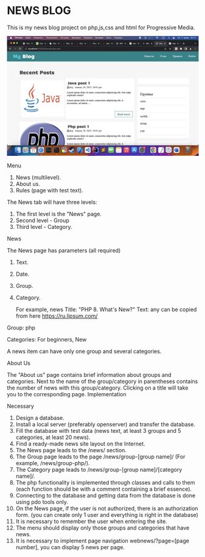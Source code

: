 
# NEWS BLOG


This is my news blog project on php,js,css and html for Progressive Media.

![alt text](assets/images/scr.png)

Menu
1) News (multilevel).
2) About us.
3) Rules (page with test text).

The News tab will have three levels:
1) The first level is the "News" page.
2) Second level - Group
3) Third level - Category.

News

The News page has parameters (all required)
1) Text.
2) Date.
3) Group.
4) Category.


   For example, news
   Title: "PHP 8. What's New?"
   Text: any can be copied from here https://ru.lipsum.com/
   
Group: php
   
Categories: For beginners, New
   
A news item can have only one group and several categories.



About Us

The "About us" page contains brief information about groups and categories. Next to the name of the group/category in parentheses contains the number of news with this group/category. Clicking on a title will take you to the corresponding page.
Implementation

Necessary
1) Design a database.
2) Install a local server (preferably openserver) and transfer the database.
3) Fill the database with test data (news text, at least 3 groups and 5 categories, at least 20 news).
4) Find a ready-made news site layout on the Internet.
5) The News page leads to the /news/ section.
6) The Group page leads to the page /news/group-[group name]/ (For example, /news/group-php/).
7) The Category page leads to /news/group-[group name]/[category name]/.
8) The php functionality is implemented through classes and calls to them (each function should be with a comment containing a brief essence).
9) Connecting to the database and getting data from the database is done using pdo tools only.
10) On the News page, if the user is not authorized, there is an authorization form. (you can create only 1 user and everything is right in the database)
11) It is necessary to remember the user when entering the site.
12) The menu should display only those groups and categories that have news.
13) It is necessary to implement page navigation webnews/?page=[page number], you can display 5 news per page.